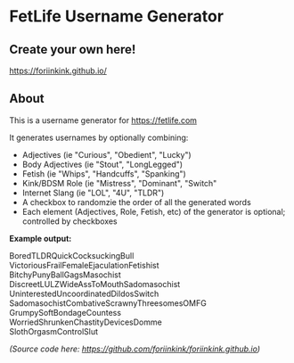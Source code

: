 # FetLife Username Generator
## Create your own here!
https://foriinkink.github.io/

## About
This is a username generator for https://fetlife.com

It generates usernames by optionally combining:

* Adjectives (ie "Curious", "Obedient", "Lucky")
* Body Adjectives (ie "Stout", "LongLegged")
* Fetish (ie "Whips", "Handcuffs", "Spanking")
* Kink/BDSM Role (ie "Mistress", "Dominant", "Switch"
* Internet Slang (ie "LOL", "4U", "TLDR")
* A checkbox to randomzie the order of all the generated words
* Each element (Adjectives, Role, Fetish, etc) of the generator is optional; controlled by checkboxes

**Example output:**

BoredTLDRQuickCocksuckingBull  
VictoriousFrailFemaleEjaculationFetishist  
BitchyPunyBallGagsMasochist  
DiscreetLULZWideAssToMouthSadomasochist  
UninterestedUncoordinatedDildosSwitch  
SadomasochistCombativeScrawnyThreesomesOMFG  
GrumpySoftBondageCountess  
WorriedShrunkenChastityDevicesDomme  
SlothOrgasmControlSlut  

*(Source code here: https://github.com/foriinkink/foriinkink.github.io)*
